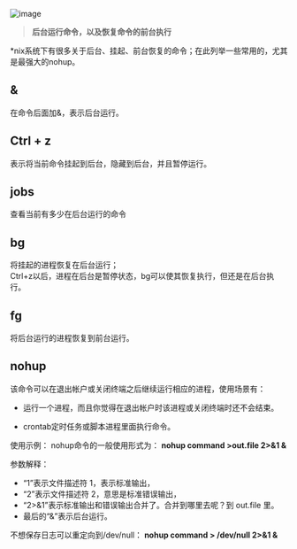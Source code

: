 ![image](https://github.com/user-attachments/assets/a62559a6-bbe9-47c5-82fa-e81dbd417b41)

> **后台运行命令，以及恢复命令的前台执行**

*nix系统下有很多关于后台、挂起、前台恢复的命令；在此列举一些常用的，尤其是最强大的nohup。

## &
在命令后面加&，表示后台运行。

## Ctrl + z
表示将当前命令挂起到后台，隐藏到后台，并且暂停运行。

## jobs
查看当前有多少在后台运行的命令

## bg
将挂起的进程恢复在后台运行；  
Ctrl+z以后，进程在后台是暂停状态，bg可以使其恢复执行，但还是在后台执行。

## fg
将后台运行的进程恢复到前台运行。

## nohup
该命令可以在退出帐户或关闭终端之后继续运行相应的进程，使用场景有：

- 运行一个进程，而且你觉得在退出帐户时该进程或关闭终端时还不会结束。

- crontab定时任务或脚本进程里面执行命令。

使用示例：
nohup命令的一般使用形式为：
**nohup command >out.file 2>&1 &**

参数解释：

- “1”表示文件描述符 1，表示标准输出，
- “2”表示文件描述符 2，意思是标准错误输出，
- “2>&1”表示标准输出和错误输出合并了。合并到哪里去呢？到 out.file 里。
- 最后的“&”表示后台运行。

不想保存日志可以重定向到/dev/null：
**nohup command  > /dev/null  2>&1 &**
